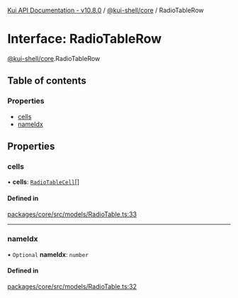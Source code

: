 [Kui API Documentation - v10.8.0](../README.md) / [@kui-shell/core](../modules/kui_shell_core.md) / RadioTableRow

# Interface: RadioTableRow

[@kui-shell/core](../modules/kui_shell_core.md).RadioTableRow

## Table of contents

### Properties

- [cells](kui_shell_core.RadioTableRow.md#cells)
- [nameIdx](kui_shell_core.RadioTableRow.md#nameidx)

## Properties

### cells

• **cells**: [`RadioTableCell`](../modules/kui_shell_core.md#radiotablecell)[]

#### Defined in

[packages/core/src/models/RadioTable.ts:33](https://github.com/mra-ruiz/kui/blob/76908b178/packages/core/src/models/RadioTable.ts#L33)

---

### nameIdx

• `Optional` **nameIdx**: `number`

#### Defined in

[packages/core/src/models/RadioTable.ts:32](https://github.com/mra-ruiz/kui/blob/76908b178/packages/core/src/models/RadioTable.ts#L32)
